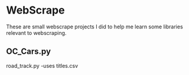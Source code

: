# WebScrape
These are small webscrape projects I did to help me learn some libraries 
relevant to webscraping. 

OC_Cars.py 
-

road_track.py 
-uses titles.csv 
